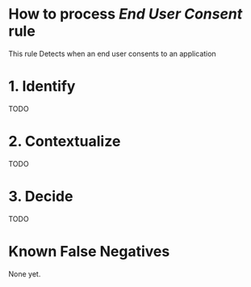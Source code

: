 # How to process *End User Consent* rule
This rule Detects when an end user consents to an application

# 1. Identify
TODO

# 2. Contextualize
TODO

# 3. Decide
TODO

# Known False Negatives
None yet.
